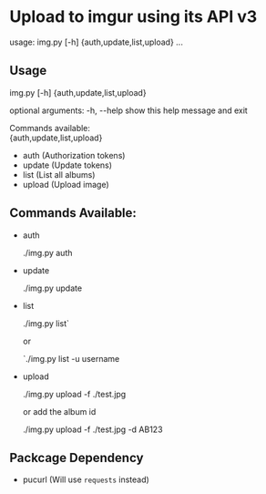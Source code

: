 # Upload to imgur using its API v3
usage: img.py [-h] {auth,update,list,upload} ...

## Usage
img.py [-h] {auth,update,list,upload}

optional arguments:
  -h, --help            show this help message and exit

Commands available: <br />
  {auth,update,list,upload}

* auth                (Authorization tokens)
* update              (Update tokens)
* list                (List all albums)
* upload              (Upload image)

## Commands Available:
* auth

	./img.py auth

* update

	./img.py update

* list

	./img.py list` 

	or 

	`./img.py list -u username

* upload

	./img.py upload -f ./test.jpg

	or add the album id 
	
	./img.py upload -f ./test.jpg -d AB123
	
## Packcage Dependency
* pucurl (Will use `requests` instead)

